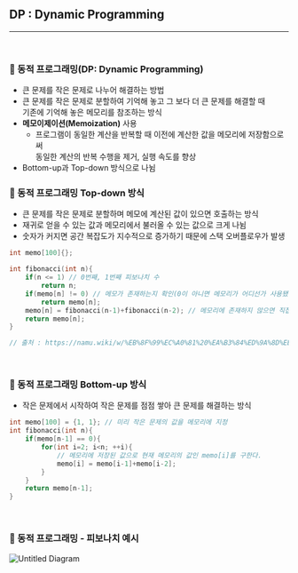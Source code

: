 ## DP : Dynamic Programming

***

<br> 

### :pushpin: 동적 프로그래밍(DP: Dynamic Programming)

- 큰 문제를 작은 문제로 나누어 해결하는 방법
- 큰 문제를 작은 문제로 분할하여 기억해 놓고 그 보다 더 큰 문제를 해결할 때<br> 기존에 기억해 놓은 메모리를 참조하는 방식
- **메모이제이션(Memoization)** 사용
  - 프로그램이 동일한 계산을 반복할 때 이전에 계산한 값을 메모리에 저장함으로써<br> 동일한 계산의 반복 수행을 제거, 실행 속도를 향상 
- Bottom-up과 Top-down 방식으로 나뉨



### :pushpin: 동적 프로그래밍 Top-down 방식

- 큰 문제를 작은 문제로 분할하며 메모에 계산된 값이 있으면 호출하는 방식
- 재귀로 얻을 수 있는 값과 메모리에서 불러올 수 있는 값으로 크게 나뉨
- 숫자가 커지면 공간 복잡도가 지수적으로 증가하기 때문에 스택 오버플로우가 발생 

```c
int memo[100]{};

int fibonacci(int n){
    if(n <= 1) // 0번째, 1번째 피보나치 수
        return n;
    if(memo[n] != 0) // 메모가 존재하는지 확인(0이 아니면 메모리가 어디선가 사용됐던 것)
        return memo[n];
    memo[n] = fibonacci(n-1)+fibonacci(n-2); // 메모리에 존재하지 않으면 직접 쓴다.
    return memo[n];
}

// 출처 : https://namu.wiki/w/%EB%8F%99%EC%A0%81%20%EA%B3%84%ED%9A%8D%EB%B2%95
```

<br>

### :pushpin: 동적 프로그래밍 Bottom-up 방식

- 작은 문제에서 시작하여 작은 문제를 점점 쌓아 큰 문제를 해결하는 방식

```c
int memo[100] = {1, 1}; // 미리 작은 문제의 값을 메모리에 지정 
int fibonacci(int n){
    if(memo[n-1] == 0){
        for(int i=2; i<n; ++i){
            // 메모리에 저장된 값으로 현재 메모리의 값인 memo[i]를 구한다.
            memo[i] = memo[i-1]+memo[i-2];
        }
    }
    return memo[n-1];
}
```



<br>



### :pushpin: 동적 프로그래밍 - 피보나치 예시

![Untitled Diagram](https://user-images.githubusercontent.com/55940552/136701683-dc567973-a502-4381-a484-be1f1d636cf4.png) 